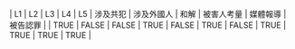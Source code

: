 | L1 | L2 | L3 | L4 | L5 | 涉及共犯 | 涉及外國人 | 和解 | 被害人考量 | 媒體報導 | 被告認罪 |
| TRUE | FALSE | FALSE | TRUE | FALSE | TRUE | FALSE | TRUE | TRUE | TRUE | TRUE |